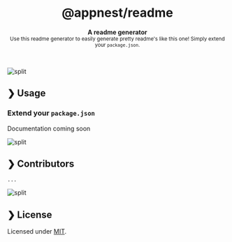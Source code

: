 <h1 align="center">@appnest/readme</h1>

<p align="center">
  <b>A readme generator</b></br>
  <sub>Use this readme generator to easily generate pretty readme's like this one! Simply extend your <code>package.json</code>.<sub>
</p>

<br />

![split](https://github.com/andreasbm/readme/assets/raw/master/split.png)

## ❯ Usage

### Extend your `package.json`

Documentation coming soon

![split](https://github.com/andreasbm/readme/assets/raw/master/split.png)

## ❯ Contributors
	...

![split](https://github.com/andreasbm/readme/assets/raw/master/split.png)

## ❯ License
	
Licensed under [MIT](https://opensource.org/licenses/MIT).